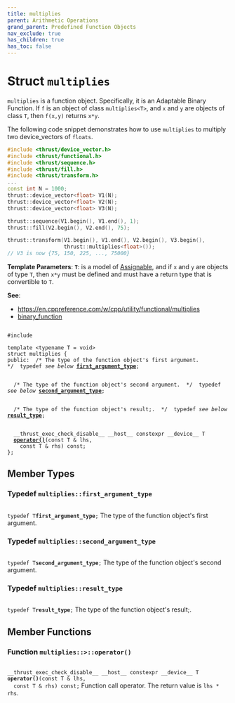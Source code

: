 ```yaml
---
title: multiplies
parent: Arithmetic Operations
grand_parent: Predefined Function Objects
nav_exclude: true
has_children: true
has_toc: false
---
```


# Struct `multiplies`

<code>multiplies</code> is a function object. Specifically, it is an Adaptable Binary Function. If <code>f</code> is an object of class <code>multiplies&lt;T&gt;</code>, and <code>x</code> and <code>y</code> are objects of class <code>T</code>, then <code>f(x,y)</code> returns <code>x&#42;y</code>.


The following code snippet demonstrates how to use <code>multiplies</code> to multiply two device_vectors of <code>floats</code>.



```cpp
#include <thrust/device_vector.h>
#include <thrust/functional.h>
#include <thrust/sequence.h>
#include <thrust/fill.h>
#include <thrust/transform.h>
...
const int N = 1000;
thrust::device_vector<float> V1(N);
thrust::device_vector<float> V2(N);
thrust::device_vector<float> V3(N);

thrust::sequence(V1.begin(), V1.end(), 1);
thrust::fill(V2.begin(), V2.end(), 75);

thrust::transform(V1.begin(), V1.end(), V2.begin(), V3.begin(),
                  thrust::multiplies<float>());
// V3 is now {75, 150, 225, ..., 75000}
```

**Template Parameters**:
**`T`**: is a model of <a href="https://en.cppreference.com/w/cpp/named_req/CopyAssignable">Assignable</a>, and if <code>x</code> and <code>y</code> are objects of type <code>T</code>, then <code>x&#42;y</code> must be defined and must have a return type that is convertible to <code>T</code>.

**See**:
* <a href="https://en.cppreference.com/w/cpp/utility/functional/multiplies">https://en.cppreference.com/w/cpp/utility/functional/multiplies</a>
* <a href="/api/classes/structbinary__function.html">binary_function</a>

<code class="doxybook">
<span>#include <thrust/functional.h></span><br>
<span>template &lt;typename T = void&gt;</span>
<span>struct multiplies {</span>
<span>public:</span><span class="doxybook-comment">&nbsp;&nbsp;/* The type of the function object's first argument.  */</span><span>&nbsp;&nbsp;typedef <i>see below</i> <b><a href="/api/classes/structmultiplies.html#typedef-first_argument_type">first&#95;argument&#95;type</a></b>;</span>
<br>
<span class="doxybook-comment">&nbsp;&nbsp;/* The type of the function object's second argument.  */</span><span>&nbsp;&nbsp;typedef <i>see below</i> <b><a href="/api/classes/structmultiplies.html#typedef-second_argument_type">second&#95;argument&#95;type</a></b>;</span>
<br>
<span class="doxybook-comment">&nbsp;&nbsp;/* The type of the function object's result;.  */</span><span>&nbsp;&nbsp;typedef <i>see below</i> <b><a href="/api/classes/structmultiplies.html#typedef-result_type">result&#95;type</a></b>;</span>
<br>
<span>&nbsp;&nbsp;__thrust_exec_check_disable__ __host__ constexpr __device__ T </span><span>&nbsp;&nbsp;<b><a href="/api/classes/structmultiplies.html#function-operator()">operator()</a></b>(const T & lhs,</span>
<span>&nbsp;&nbsp;&nbsp;&nbsp;const T & rhs) const;</span>
<span>};</span>
</code>

## Member Types

<h3 id="typedef-first_argument_type">
Typedef <code>multiplies::first&#95;argument&#95;type</code>
</h3>

<code class="doxybook">
<span>typedef T<b>first_argument_type</b>;</span></code>
The type of the function object's first argument. 

<h3 id="typedef-second_argument_type">
Typedef <code>multiplies::second&#95;argument&#95;type</code>
</h3>

<code class="doxybook">
<span>typedef T<b>second_argument_type</b>;</span></code>
The type of the function object's second argument. 

<h3 id="typedef-result_type">
Typedef <code>multiplies::result&#95;type</code>
</h3>

<code class="doxybook">
<span>typedef T<b>result_type</b>;</span></code>
The type of the function object's result;. 


## Member Functions

<h3 id="function-operator()">
Function <code>multiplies::&gt;::operator()</code>
</h3>

<code class="doxybook">
<span>__thrust_exec_check_disable__ __host__ constexpr __device__ T </span><span><b>operator()</b>(const T & lhs,</span>
<span>&nbsp;&nbsp;const T & rhs) const;</span></code>
Function call operator. The return value is <code>lhs &#42; rhs</code>. 


